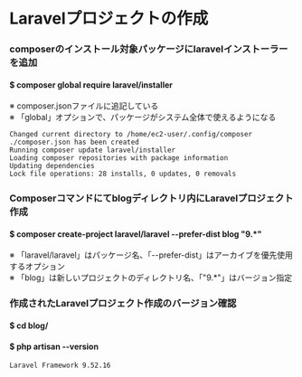 # Laravelプロジェクトの作成

### composerのインストール対象パッケージにlaravelインストーラーを追加
#### $ composer global require laravel/installer
※ composer.jsonファイルに追記している  
※ 「global」オプションで、パッケージがシステム全体で使えるようになる  

    Changed current directory to /home/ec2-user/.config/composer
    ./composer.json has been created
    Running composer update laravel/installer
    Loading composer repositories with package information
    Updating dependencies
    Lock file operations: 28 installs, 0 updates, 0 removals

### Composerコマンドにてblogディレクトリ内にLaravelプロジェクト作成
#### $ composer create-project laravel/laravel --prefer-dist blog "9.*"
※ 「laravel/laravel」はパッケージ名、「--prefer-dist」はアーカイブを優先使用するオプション  
※ 「blog」は新しいプロジェクトのディレクトリ名、「"9.*"」はバージョン指定

### 作成されたLaravelプロジェクト作成のバージョン確認
#### $ cd blog/
#### $ php artisan --version

    Laravel Framework 9.52.16